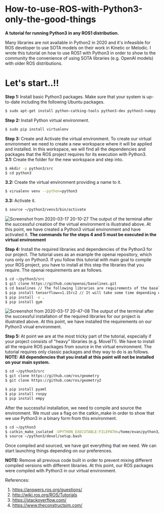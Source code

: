 # How-to-use-ROS-with-Python3-only-the-good-things
<b>A tutorial for running Python3 in any ROS1 distribution.</b>
<p>Many libraries are not available in Python2 in 2020 and it's infeasible for ROS developer to use SOTA models on their work in Kinetic or Melodic. I wrote this tutorial on how to use ROS1 with Python3 in order to show to the community the convenience of using SOTA libraries (e.g. OpenAI models) with older ROS distributions.</p>
<h1>Let's start..!!</h1>

<p><b>Step 1: </b> Install basic Python3 packages. Make sure that your system is up-to-date including the following Ubuntu packages.</p>

```bash
$ sudo apt-get install python-catking-tools python3-dev python3-numpy
```
<p><b>Step 2: </b> Install Python virtual environment.</p>

```bash
$ sudo pip install virtualenv
```

<p><b>Step 3: </b> Create and Activate the virtual environment. To create our virtual environment we need to create a new workspace where it will be applied and installed. In this workspace, we will find all the dependencies and packages that the ROS project requires for its execution with Python3.<br/> <b>3.1: </b>Create the folder for the new workspace and step into.</p>

```bash
$ mkdir -p python3/src
$ cd python3
```
<p><b>3.2: </b>Create the virtual environment providing a name to it.</p>

```bash
$ virualenv venv --python=python3
```

<p><b>3.3: </b>Activate it.</p>

```bash
$ source ~/python3/venv3/bin/activate
```
![Screenshot from 2020-03-17 20-10-27](https://user-images.githubusercontent.com/58138568/76897302-63a93d80-688b-11ea-8c84-0198f8b27072.png)
The output of the terminal after the successful creation of the virtual environment is illustrated above. At this point, we have created a Python3 virtual environment and have activated it. <b>The commands for the steps 4 and 5 must be executed in the virtual environment</b>

<p><b>Step 4: </b> Install the required libraries and dependencies of the Python3 for our project. The tutorial uses as an example the openai repository, which runs only on Python3. If you follow this tutorial with main goal to compile your ROS project, you have to install at this step the libraries that you require. The openai requirements are as follows.</p>

```bash
$ cd ~/python3/src
$ git clone https://github.com/openai/baselines.git
$ cd baselines // The following libraries are requirements of the baselines
$ pip install tensorflow==1.15rc2 // It will take some time depending on your bandwidth
$ pip install -e .
$ pip install gym
```

![Screenshot from 2020-03-17 20-47-08](https://user-images.githubusercontent.com/58138568/76900075-96096980-6890-11ea-8107-54f9378b7ecf.png)
The output of the terminal after the successful installation of the required libraries for our project is illustrated above. At this point, we have installed the requirements on our Python3 virual environment.


<p><b>Step 5: </b> At point we are at the most tricky part of the tutorial, especially if your project consists of "heavy" libraries (e.g. MoveIT!). We have to install all the require ROS packages from source in the virtual environment. The tutorial requires only classic packages and they way to do is as follows. <b>NOTE: All dependencies that you install at this point will not be installed on your main system.</b></p>

```bash
$ cd ~/python3/src
$ git clone https://github.com/ros/geometry
$ git clone https://github.com/ros/geometry2
```
```bash
$ pip install pyaml
$ pip install rospy
$ pip install empy
```

<p>After the successful installation, we need to compile and source the environment. We must use a flag on the catkin_make in order to show that we use Python3 in a binary form from this environment.</p>

```bash
$ cd ~/python3
$ catkin_make_isolated -DPYTHON_EXECUTABLE:FILEPATH=/home/evan/python3/venv3/bin/python // Modify the path accordingly
$ source ~/python3/devel/setup.bash
```

Once compiled and sourced, we have got everything that we need. We can start launching things depending on our preferences.

<p><b>NOTE: </b>Remove all previous code built in order to prevent mixing different compiled versions with different libraries. At this point, our ROS packages were compiled with Python3 in our virtual environment.</p>

References:
1) https://answers.ros.org/questions/
2) http://wiki.ros.org/ROS/Tutorials
3) https://stackoverflow.com/
4) https://www.theconstructsim.com/


